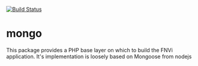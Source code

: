 [![Build Status](https://travis-ci.org/FNVI/mongo.svg?branch=unit-testing)](https://travis-ci.org/FNVI/mongo)
# mongo
This package provides a PHP base layer on which to build the FNVi application. It's implementation is loosely based on Mongoose from nodejs
